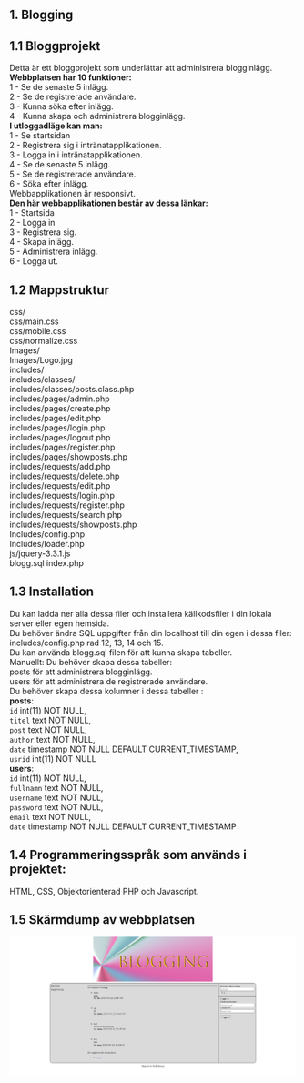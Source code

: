 ## 1. Blogging 
## 1.1 Bloggprojekt
Detta är ett bloggprojekt som underlättar att administrera blogginlägg. <br>
**Webbplatsen har 10 funktioner:** <br>
1 - Se de senaste 5 inlägg. <br>
2 - Se de registrerade användare. <br>
3 - Kunna söka efter inlägg. <br>
4 - Kunna skapa och administrera blogginlägg.<br>
**I utloggadläge kan man:**<br>
1 - Se startsidan <br>
2 - Registrera sig i intränatapplikationen. <br>
3 - Logga in i intränatapplikationen. <br>
4 - Se de senaste 5 inlägg. <br>
5 - Se de registrerade användare. <br>
6 - Söka efter inlägg. <br>
Webbapplikationen är responsivt.<br>
**Den här webbapplikationen består av dessa länkar:**  <br>
1 - Startsida<br>
2 - Logga in <br>
3 - Registrera sig. <br>
4 - Skapa inlägg. <br>
5 - Administrera inlägg. <br>
6 - Logga ut. <br>
## 1.2 Mappstruktur <br>
css/<br>
css/main.css<br>
css/mobile.css<br>
css/normalize.css<br>
Images/<br>
Images/Logo.jpg<br>
includes/<br>
includes/classes/<br>
includes/classes/posts.class.php<br>
includes/pages/admin.php<br>
includes/pages/create.php<br>
includes/pages/edit.php<br>
includes/pages/login.php<br>
includes/pages/logout.php<br>
includes/pages/register.php<br>
includes/pages/showposts.php<br>
includes/requests/add.php<br>
includes/requests/delete.php<br>
includes/requests/edit.php<br>
includes/requests/login.php<br>
includes/requests/register.php<br>
includes/requests/search.php<br>
includes/requests/showposts.php<br>
Includes/config.php<br>
Includes/loader.php<br>
js/jquery-3.3.1.js<br>
blogg.sql
index.php
## 1.3 Installation <br>
Du kan ladda ner alla dessa filer och installera källkodsfiler i din lokala server eller egen hemsida. <br>
Du behöver ändra SQL uppgifter från din localhost till din egen i dessa filer:<br>
includes/config.php rad 12, 13, 14 och 15.<br>
Du kan använda blogg.sql filen för att kunna skapa tabeller.<br>
Manuellt:
Du behöver skapa dessa tabeller:<br>
posts för att administrera blogginlägg.<br>
users för att administrera de registrerade användare.<br>
Du behöver skapa dessa kolumner i dessa tabeller :<br>
**posts**:<br>
`id` int(11) NOT NULL,<br>
`titel` text NOT NULL,<br>
`post` text NOT NULL,<br>
`author` text NOT NULL,<br>
`date` timestamp NOT NULL DEFAULT CURRENT_TIMESTAMP,<br>
`usrid` int(11) NOT NULL<br>
**users**:<br>
`id` int(11) NOT NULL,<br>
`fullnamn` text NOT NULL,<br>
`username` text NOT NULL,<br>
`password` text NOT NULL,<br>
`email` text NOT NULL,<br>
`date` timestamp NOT NULL DEFAULT CURRENT_TIMESTAMP<br>
## 1.4 Programmeringsspråk som används i projektet: <br>
HTML, CSS, Objektorienterad PHP och Javascript. <br>
## 1.5 Skärmdump av webbplatsen <br>
![alt text](https://github.com/fadihanna123/BloggProjekt/blob/master/Screenshot.PNG "Screenshot av hemsidan")

